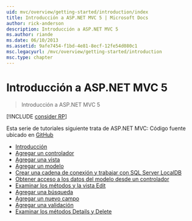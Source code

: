 ```yaml
---
uid: mvc/overview/getting-started/introduction/index
title: Introducción a ASP.NET MVC 5 | Microsoft Docs
author: rick-anderson
description: Introducción a ASP.NET MVC 5
ms.author: riande
ms.date: 06/10/2013
ms.assetid: 9afe7454-f1bd-4e81-8ecf-12fe54d080c1
msc.legacyurl: /mvc/overview/getting-started/introduction
msc.type: chapter
---
```

<a name="getting-started-with-aspnet-mvc-5"></a>Introducción a ASP.NET MVC 5
====================
> Introducción a ASP.NET MVC 5

[!INCLUDE [consider RP](../../../../includes/razor.md)]

Esta serie de tutoriales siguiente trata de ASP.NET MVC: Código fuente ubicado en [GitHub](https://github.com/aspnet/Docs/tree/master/aspnet/mvc/overview/getting-started/introduction/sample/MvcMovie/MvcMovie)

- [Introducción](getting-started.md)
- [Agregar un controlador](adding-a-controller.md)
- [Agregar una vista](adding-a-view.md)
- [Agregar un modelo](adding-a-model.md)
- [Crear una cadena de conexión y trabajar con SQL Server LocalDB](creating-a-connection-string.md)
- [Obtener acceso a los datos del modelo desde un controlador](accessing-your-models-data-from-a-controller.md)
- [Examinar los métodos y la vista Edit](examining-the-edit-methods-and-edit-view.md)
- [Agregar una búsqueda](adding-search.md)
- [Agregar un nuevo campo](adding-a-new-field.md)
- [Agregar una validación](adding-validation.md)
- [Examinar los métodos Details y Delete](examining-the-details-and-delete-methods.md)
